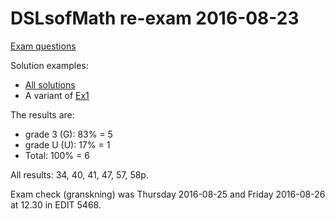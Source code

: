 # DSLsofMath re-exam 2016-08-23

[Exam questions](DSLsofMath_exam_2016-08.pdf)

Solution examples:
* [All solutions](Sols.hs)
* A variant of [Ex1](Ex1.hs)

The results are:
* grade 3 (G):   83% = 5
* grade U (U):   17% = 1
* Total:        100% = 6

All results: 34, 40, 41, 47, 57, 58p.

Exam check (granskning) was Thursday 2016-08-25 and Friday 2016-08-26
at 12.30 in EDIT 5468.
